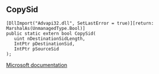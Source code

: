 ## CopySid

```
[DllImport("Advapi32.dll", SetLastError = true)][return: MarshalAs(UnmanagedType.Bool)]
public static extern bool CopySid(
   uint nDestinationSidLength,
   IntPtr pDestinationSid,
   IntPtr pSourceSid
);
```

[Microsoft documentation](TODO)
